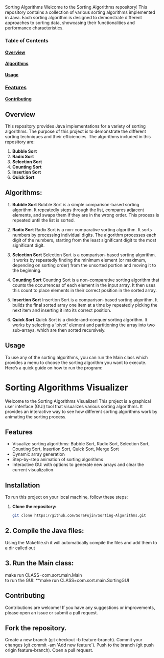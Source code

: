 Sorting Algorithms
Welcome to the Sorting Algorithms repository! This repository contains a collection of various sorting algorithms implemented in Java. Each sorting algorithm is designed to demonstrate different approaches to sorting data, showcasing their functionalities and performance characteristics.

### Table of Contents
#### [Overview](#overview)
#### [Algorithms](#algorithms)
#### [Usage](#usage)
### [Features](#features)
#### [Contributing](#contributing)

## Overview
This repository provides Java implementations for a variety of sorting algorithms. The purpose of this project is to demonstrate the different sorting techniques and their efficiencies. The algorithms included in this repository are:

1. **Bubble Sort**
2. **Radix Sort**
3. **Selection Sort**
4. **Counting Sort**
5. **Insertion Sort**
6. **Quick Sort**

## Algorithms:

1. **Bubble Sort**
Bubble Sort is a simple comparison-based sorting algorithm. It repeatedly steps through the list, compares adjacent elements, and swaps them if they are in the wrong order. This process is repeated until the list is sorted.

2. **Radix Sort**
Radix Sort is a non-comparative sorting algorithm. It sorts numbers by processing individual digits. The algorithm processes each digit of the numbers, starting from the least significant digit to the most significant digit.

3. **Selection Sort**
Selection Sort is a comparison-based sorting algorithm. It works by repeatedly finding the minimum element (or maximum, depending on sorting order) from the unsorted portion and moving it to the beginning.

4. **Counting Sort**
Counting Sort is a non-comparative sorting algorithm that counts the occurrences of each element in the input array. It then uses this count to place elements in their correct position in the sorted array.

5. **Insertion Sort**
Insertion Sort is a comparison-based sorting algorithm. It builds the final sorted array one item at a time by repeatedly picking the next item and inserting it into its correct position.

6. **Quick Sort**
Quick Sort is a divide-and-conquer sorting algorithm. It works by selecting a 'pivot' element and partitioning the array into two sub-arrays, which are then sorted recursively.

## Usage
To use any of the sorting algorithms, you can run the Main class which provides a menu to choose the sorting algorithm you want to execute. Here’s a quick guide on how to run the program:

# Sorting Algorithms Visualizer

Welcome to the Sorting Algorithms Visualizer! This project is a graphical user interface (GUI) tool that visualizes various sorting algorithms. It provides an interactive way to see how different sorting algorithms work by animating the sorting process.

## Features

- Visualize sorting algorithms: Bubble Sort, Radix Sort, Selection Sort, Counting Sort, Insertion Sort, Quick Sort, Merge Sort
- Dynamic array generation
- Step-by-step animation of sorting algorithms
- Interactive GUI with options to generate new arrays and clear the current visualization

## Installation

To run this project on your local machine, follow these steps:

1. **Clone the repository:**

   ```bash
   git clone https://github.com/SoraFujin/Sorting-Algorithms.git


## 2. Compile the Java files:
Using the Makefile.sh it will automatically compile the files and add them to a dir called out <br>

## 3. Run the Main class:
make run CLASS=com.sort.main.Main <br>
to run the GUI: **make run CLASS=com.sort.main.SortingGUI

## Contributing
Contributions are welcome! If you have any suggestions or improvements, please open an issue or submit a pull request.

## Fork the repository.
Create a new branch (git checkout -b feature-branch).
Commit your changes (git commit -am 'Add new feature').
Push to the branch (git push origin feature-branch).
Open a pull request.
